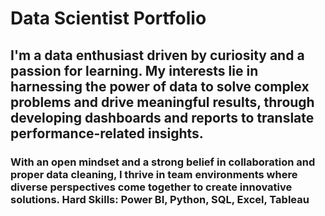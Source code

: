 # Data Scientist Portfolio
## I'm a data enthusiast driven by curiosity and a passion for learning. My interests lie in harnessing the power of data to solve complex problems and drive meaningful results, through developing dashboards and reports to translate performance-related insights. 
### With an open mindset and a strong belief in collaboration and proper data cleaning, I thrive in team environments where diverse perspectives come together to create innovative solutions. Hard Skills: Power BI, Python, SQL, Excel, Tableau
